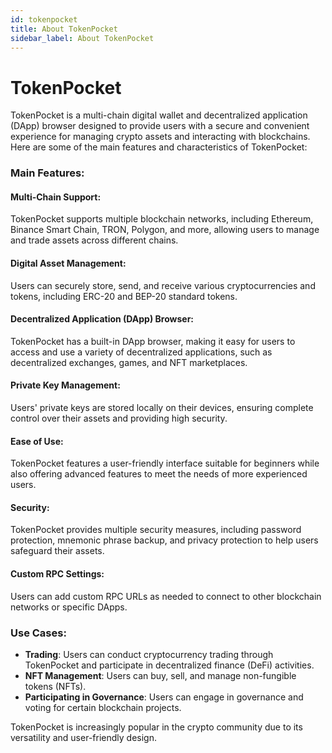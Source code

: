 ```yaml
---
id: tokenpocket
title: About TokenPocket
sidebar_label: About TokenPocket
---
```


# TokenPocket

TokenPocket is a multi-chain digital wallet and decentralized application (DApp) browser designed to provide users with a secure and convenient experience for managing crypto assets and interacting with blockchains. Here are some of the main features and characteristics of TokenPocket:

### Main Features:
#### Multi-Chain Support:
TokenPocket supports multiple blockchain networks, including Ethereum, Binance Smart Chain, TRON, Polygon, and more, allowing users to manage and trade assets across different chains.

#### Digital Asset Management:
Users can securely store, send, and receive various cryptocurrencies and tokens, including ERC-20 and BEP-20 standard tokens.

#### Decentralized Application (DApp) Browser:
TokenPocket has a built-in DApp browser, making it easy for users to access and use a variety of decentralized applications, such as decentralized exchanges, games, and NFT marketplaces.

#### Private Key Management:
Users' private keys are stored locally on their devices, ensuring complete control over their assets and providing high security.

#### Ease of Use:
TokenPocket features a user-friendly interface suitable for beginners while also offering advanced features to meet the needs of more experienced users.

#### Security:
TokenPocket provides multiple security measures, including password protection, mnemonic phrase backup, and privacy protection to help users safeguard their assets.

#### Custom RPC Settings:
Users can add custom RPC URLs as needed to connect to other blockchain networks or specific DApps.

### Use Cases:
- **Trading**: Users can conduct cryptocurrency trading through TokenPocket and participate in decentralized finance (DeFi) activities.
- **NFT Management**: Users can buy, sell, and manage non-fungible tokens (NFTs).
- **Participating in Governance**: Users can engage in governance and voting for certain blockchain projects.

TokenPocket is increasingly popular in the crypto community due to its versatility and user-friendly design.